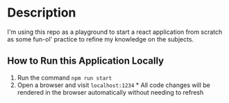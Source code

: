 # Description

I'm using this repo as a playground to start a react application from scratch as some fun-ol' practice to refine my knowledge on the subjects.

## How to Run this Application Locally
  1. Run the command `npm run start`
  2. Open a browser and visit `localhost:1234`
    * All code changes will be rendered in the browser automatically without needing to refresh